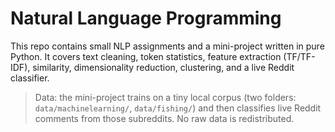 # Natural Language Programming

This repo contains small NLP assignments and a mini-project written in pure Python. It covers text cleaning, token statistics, feature extraction (TF/TF-IDF), similarity, dimensionality reduction, clustering, and a live Reddit classifier.

> Data: the mini-project trains on a tiny local corpus (two folders: `data/machinelearning/`, `data/fishing/`) and then classifies live Reddit comments from those subreddits. No raw data is redistributed.
